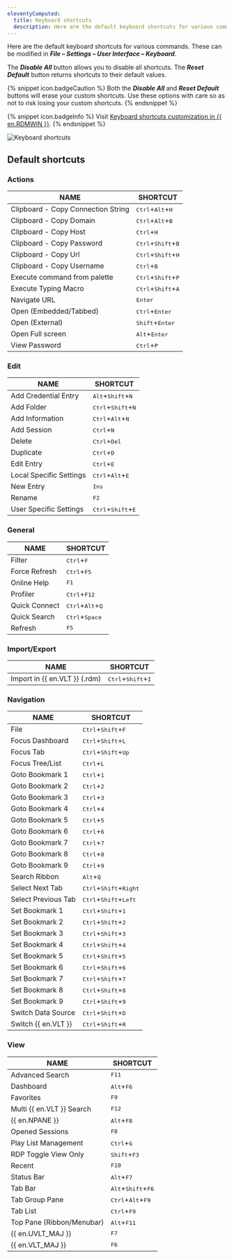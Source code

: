 ```yaml
---
eleventyComputed:
  title: Keyboard shortcuts
  description: Here are the default keyboard shortcuts for various commands.
---
```

Here are the default keyboard shortcuts for various commands. These can be modified in ***File – Settings – User Interface – Keyboard***.

The ***Disable All*** button allows you to disable all shortcuts. The ***Reset Default*** button returns shortcuts to their default values.

{% snippet icon.badgeCaution %}
Both the ***Disable All*** and ***Reset Default*** buttons will erase your custom shortcuts. Use these options with care so as not to risk losing your custom shortcuts.
{% endsnippet %}

{% snippet icon.badgeInfo %}
Visit [Keyboard shortcuts customization in {{ en.RDMWIN }}](/kb/remote-desktop-manager/how-to-articles/keyboard-shortcuts-customization-rdm-windows/).
{% endsnippet %}

![Keyboard shortcuts](https://cdnweb.devolutions.net/docs/docs_en_rdm_windows_RDMWin2101.png)

## Default shortcuts

### Actions

| NAME                               | SHORTCUT                                      |
|------------------------------------|-----------------------------------------------|
| Clipboard - Copy Connection String | <kbd>Ctrl</kbd>+<kbd>Alt</kbd>+<kbd>H</kbd>   |
| Clipboard - Copy Domain            | <kbd>Ctrl</kbd>+<kbd>Alt</kbd>+<kbd>B</kbd>   |
| Clipboard - Copy Host              | <kbd>Ctrl</kbd>+<kbd>H</kbd>                  |
| Clipboard - Copy Password          | <kbd>Ctrl</kbd>+<kbd>Shift</kbd>+<kbd>B</kbd> |
| Clipboard - Copy Url               | <kbd>Ctrl</kbd>+<kbd>Shift</kbd>+<kbd>H</kbd> |
| Clipboard - Copy Username          | <kbd>Ctrl</kbd>+<kbd>B</kbd>                  |
| Execute command from palette       | <kbd>Ctrl</kbd>+<kbd>Shift</kbd>+<kbd>P</kbd> |
| Execute Typing Macro               | <kbd>Ctrl</kbd>+<kbd>Shift</kbd>+<kbd>A</kbd> |
| Navigate URL                       | <kbd>Enter</kbd>                              |
| Open (Embedded/Tabbed)             | <kbd>Ctrl</kbd>+<kbd>Enter</kbd>              |
| Open (External)                    | <kbd>Shift</kbd>+<kbd>Enter</kbd>             |
| Open Full screen                   | <kbd>Alt</kbd>+<kbd>Enter</kbd>               |
| View Password                      | <kbd>Ctrl</kbd>+<kbd>P</kbd>                  |

### Edit

| NAME                    | SHORTCUT                                      |
|-------------------------|-----------------------------------------------|
| Add Credential Entry    | <kbd>Alt</kbd>+<kbd>Shift</kbd>+<kbd>N</kbd>  |
| Add Folder              | <kbd>Ctrl</kbd>+<kbd>Shift</kbd>+<kbd>N</kbd> |
| Add Information         | <kbd>Ctrl</kbd>+<kbd>Alt</kbd>+<kbd>N</kbd>   |
| Add Session             | <kbd>Ctrl</kbd>+<kbd>N</kbd>                  |
| Delete                  | <kbd>Ctrl</kbd>+<kbd>Del</kbd>                |
| Duplicate               | <kbd>Ctrl</kbd>+<kbd>D</kbd>                  |
| Edit Entry              | <kbd>Ctrl</kbd>+<kbd>E</kbd>                  |
| Local Specific Settings | <kbd>Ctrl</kbd>+<kbd>Alt</kbd>+<kbd>E</kbd>   |
| New Entry               | <kbd>Ins</kbd>                                |
| Rename                  | <kbd>F2</kbd>                                 |
| User Specific Settings  | <kbd>Ctrl</kbd>+<kbd>Shift</kbd>+<kbd>E</kbd> |

### General

| NAME          | SHORTCUT                                    |
|---------------|---------------------------------------------|
| Filter        | <kbd>Ctrl</kbd>+<kbd>F</kbd>                |
| Force Refresh | <kbd>Ctrl</kbd>+<kbd>F5</kbd>               |
| Online Help   | <kbd>F1</kbd>                               |
| Profiler      | <kbd>Ctrl</kbd>+<kbd>F12</kbd>              |
| Quick Connect | <kbd>Ctrl</kbd>+<kbd>Alt</kbd>+<kbd>Q</kbd> |
| Quick Search  | <kbd>Ctrl</kbd>+<kbd>Space</kbd>            |
| Refresh       | <kbd>F5</kbd>                               |

### Import/Export

| NAME                          | SHORTCUT                                      |
|-------------------------------|-----------------------------------------------|
| Import in {{ en.VLT }} (.rdm) | <kbd>Ctrl</kbd>+<kbd>Shift</kbd>+<kbd>I</kbd> |

### Navigation

| NAME                | SHORTCUT                                          |
|---------------------|---------------------------------------------------|
| File                | <kbd>Ctrl</kbd>+<kbd>Shift</kbd>+<kbd>F</kbd>     |
| Focus Dashboard     | <kbd>Ctrl</kbd>+<kbd>Shift</kbd>+<kbd>L</kbd>     |
| Focus Tab           | <kbd>Ctrl</kbd>+<kbd>Shift</kbd>+<kbd>Up</kbd>    |
| Focus Tree/List     | <kbd>Ctrl</kbd>+<kbd>L</kbd>                      |
| Goto Bookmark 1     | <kbd>Ctrl</kbd>+<kbd>1</kbd>                      |
| Goto Bookmark 2     | <kbd>Ctrl</kbd>+<kbd>2</kbd>                      |
| Goto Bookmark 3     | <kbd>Ctrl</kbd>+<kbd>3</kbd>                      |
| Goto Bookmark 4     | <kbd>Ctrl</kbd>+<kbd>4</kbd>                      |
| Goto Bookmark 5     | <kbd>Ctrl</kbd>+<kbd>5</kbd>                      |
| Goto Bookmark 6     | <kbd>Ctrl</kbd>+<kbd>6</kbd>                      |
| Goto Bookmark 7     | <kbd>Ctrl</kbd>+<kbd>7</kbd>                      |
| Goto Bookmark 8     | <kbd>Ctrl</kbd>+<kbd>8</kbd>                      |
| Goto Bookmark 9     | <kbd>Ctrl</kbd>+<kbd>9</kbd>                      |
| Search Ribbon       | <kbd>Alt</kbd>+<kbd>Q</kbd>                       |
| Select Next Tab     | <kbd>Ctrl</kbd>+<kbd>Shift</kbd>+<kbd>Right</kbd> |
| Select Previous Tab | <kbd>Ctrl</kbd>+<kbd>Shift</kbd>+<kbd>Left</kbd>  |
| Set Bookmark 1      | <kbd>Ctrl</kbd>+<kbd>Shift</kbd>+<kbd>1</kbd>     |
| Set Bookmark 2      | <kbd>Ctrl</kbd>+<kbd>Shift</kbd>+<kbd>2</kbd>     |
| Set Bookmark 3      | <kbd>Ctrl</kbd>+<kbd>Shift</kbd>+<kbd>3</kbd>     |
| Set Bookmark 4      | <kbd>Ctrl</kbd>+<kbd>Shift</kbd>+<kbd>4</kbd>     |
| Set Bookmark 5      | <kbd>Ctrl</kbd>+<kbd>Shift</kbd>+<kbd>5</kbd>     |
| Set Bookmark 6      | <kbd>Ctrl</kbd>+<kbd>Shift</kbd>+<kbd>6</kbd>     |
| Set Bookmark 7      | <kbd>Ctrl</kbd>+<kbd>Shift</kbd>+<kbd>7</kbd>     |
| Set Bookmark 8      | <kbd>Ctrl</kbd>+<kbd>Shift</kbd>+<kbd>8</kbd>     |
| Set Bookmark 9      | <kbd>Ctrl</kbd>+<kbd>Shift</kbd>+<kbd>9</kbd>     |
| Switch Data Source  | <kbd>Ctrl</kbd>+<kbd>Shift</kbd>+<kbd>D</kbd>     |
| Switch {{ en.VLT }} | <kbd>Ctrl</kbd>+<kbd>Shift</kbd>+<kbd>R</kbd>     |

### View

| NAME                      | SHORTCUT                                      |
|---------------------------|-----------------------------------------------|
| Advanced Search           | <kbd>F11</kbd>                                |
| Dashboard                 | <kbd>Alt</kbd>+<kbd>F6</kbd>                  |
| Favorites                 | <kbd>F9</kbd>                                 |
| Multi {{ en.VLT }} Search | <kbd>F12</kbd>                                |
| {{ en.NPANE }}            | <kbd>Alt</kbd>+<kbd>F8</kbd>                  |
| Opened Sessions           | <kbd>F8</kbd>                                 |
| Play List Management      | <kbd>Ctrl</kbd>+<kbd>G</kbd>                  |
| RDP Toggle View Only      | <kbd>Shift</kbd>+<kbd>F3</kbd>                |
| Recent                    | <kbd>F10</kbd>                                |
| Status Bar                | <kbd>Alt</kbd>+<kbd>F7</kbd>                  |
| Tab Bar                   | <kbd>Alt</kbd>+<kbd>Shift</kbd>+<kbd>F6</kbd> |
| Tab Group Pane            | <kbd>Ctrl</kbd>+<kbd>Alt</kbd>+<kbd>F9</kbd>  |
| Tab List                  | <kbd>Ctrl</kbd>+<kbd>F9</kbd>                 |
| Top Pane (Ribbon/Menubar) | <kbd>Alt</kbd>+<kbd>F11</kbd>                 |
| {{ en.UVLT_MAJ }}         | <kbd>F7</kbd>                                 |
| {{ en.VLT_MAJ }}          | <kbd>F6</kbd>                                 |